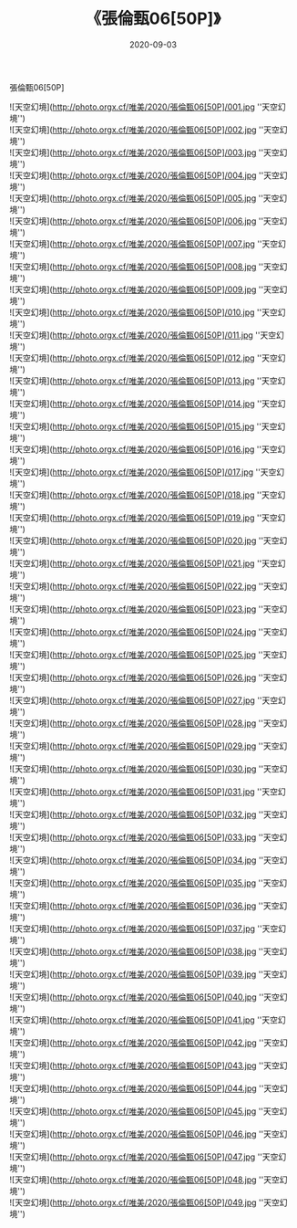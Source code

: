﻿---
layout: post
title:  《張倫甄06[50P]》
date:   2020-09-03
image: http://photo.orgx.cf/唯美/2020/張倫甄06[50P]/000.jpg
categories: [美女, 清纯, 唯美]
---

張倫甄06[50P]



![天空幻境](http://photo.orgx.cf/唯美/2020/張倫甄06[50P]/001.jpg ''天空幻境'') <br>
![天空幻境](http://photo.orgx.cf/唯美/2020/張倫甄06[50P]/002.jpg ''天空幻境'') <br>
![天空幻境](http://photo.orgx.cf/唯美/2020/張倫甄06[50P]/003.jpg ''天空幻境'') <br>
![天空幻境](http://photo.orgx.cf/唯美/2020/張倫甄06[50P]/004.jpg ''天空幻境'') <br>
![天空幻境](http://photo.orgx.cf/唯美/2020/張倫甄06[50P]/005.jpg ''天空幻境'') <br>
![天空幻境](http://photo.orgx.cf/唯美/2020/張倫甄06[50P]/006.jpg ''天空幻境'') <br>
![天空幻境](http://photo.orgx.cf/唯美/2020/張倫甄06[50P]/007.jpg ''天空幻境'') <br>
![天空幻境](http://photo.orgx.cf/唯美/2020/張倫甄06[50P]/008.jpg ''天空幻境'') <br>
![天空幻境](http://photo.orgx.cf/唯美/2020/張倫甄06[50P]/009.jpg ''天空幻境'') <br>
![天空幻境](http://photo.orgx.cf/唯美/2020/張倫甄06[50P]/010.jpg ''天空幻境'') <br>
![天空幻境](http://photo.orgx.cf/唯美/2020/張倫甄06[50P]/011.jpg ''天空幻境'') <br>
![天空幻境](http://photo.orgx.cf/唯美/2020/張倫甄06[50P]/012.jpg ''天空幻境'') <br>
![天空幻境](http://photo.orgx.cf/唯美/2020/張倫甄06[50P]/013.jpg ''天空幻境'') <br>
![天空幻境](http://photo.orgx.cf/唯美/2020/張倫甄06[50P]/014.jpg ''天空幻境'') <br>
![天空幻境](http://photo.orgx.cf/唯美/2020/張倫甄06[50P]/015.jpg ''天空幻境'') <br>
![天空幻境](http://photo.orgx.cf/唯美/2020/張倫甄06[50P]/016.jpg ''天空幻境'') <br>
![天空幻境](http://photo.orgx.cf/唯美/2020/張倫甄06[50P]/017.jpg ''天空幻境'') <br>
![天空幻境](http://photo.orgx.cf/唯美/2020/張倫甄06[50P]/018.jpg ''天空幻境'') <br>
![天空幻境](http://photo.orgx.cf/唯美/2020/張倫甄06[50P]/019.jpg ''天空幻境'') <br>
![天空幻境](http://photo.orgx.cf/唯美/2020/張倫甄06[50P]/020.jpg ''天空幻境'') <br>
![天空幻境](http://photo.orgx.cf/唯美/2020/張倫甄06[50P]/021.jpg ''天空幻境'') <br>
![天空幻境](http://photo.orgx.cf/唯美/2020/張倫甄06[50P]/022.jpg ''天空幻境'') <br>
![天空幻境](http://photo.orgx.cf/唯美/2020/張倫甄06[50P]/023.jpg ''天空幻境'') <br>
![天空幻境](http://photo.orgx.cf/唯美/2020/張倫甄06[50P]/024.jpg ''天空幻境'') <br>
![天空幻境](http://photo.orgx.cf/唯美/2020/張倫甄06[50P]/025.jpg ''天空幻境'') <br>
![天空幻境](http://photo.orgx.cf/唯美/2020/張倫甄06[50P]/026.jpg ''天空幻境'') <br>
![天空幻境](http://photo.orgx.cf/唯美/2020/張倫甄06[50P]/027.jpg ''天空幻境'') <br>
![天空幻境](http://photo.orgx.cf/唯美/2020/張倫甄06[50P]/028.jpg ''天空幻境'') <br>
![天空幻境](http://photo.orgx.cf/唯美/2020/張倫甄06[50P]/029.jpg ''天空幻境'') <br>
![天空幻境](http://photo.orgx.cf/唯美/2020/張倫甄06[50P]/030.jpg ''天空幻境'') <br>
![天空幻境](http://photo.orgx.cf/唯美/2020/張倫甄06[50P]/031.jpg ''天空幻境'') <br>
![天空幻境](http://photo.orgx.cf/唯美/2020/張倫甄06[50P]/032.jpg ''天空幻境'') <br>
![天空幻境](http://photo.orgx.cf/唯美/2020/張倫甄06[50P]/033.jpg ''天空幻境'') <br>
![天空幻境](http://photo.orgx.cf/唯美/2020/張倫甄06[50P]/034.jpg ''天空幻境'') <br>
![天空幻境](http://photo.orgx.cf/唯美/2020/張倫甄06[50P]/035.jpg ''天空幻境'') <br>
![天空幻境](http://photo.orgx.cf/唯美/2020/張倫甄06[50P]/036.jpg ''天空幻境'') <br>
![天空幻境](http://photo.orgx.cf/唯美/2020/張倫甄06[50P]/037.jpg ''天空幻境'') <br>
![天空幻境](http://photo.orgx.cf/唯美/2020/張倫甄06[50P]/038.jpg ''天空幻境'') <br>
![天空幻境](http://photo.orgx.cf/唯美/2020/張倫甄06[50P]/039.jpg ''天空幻境'') <br>
![天空幻境](http://photo.orgx.cf/唯美/2020/張倫甄06[50P]/040.jpg ''天空幻境'') <br>
![天空幻境](http://photo.orgx.cf/唯美/2020/張倫甄06[50P]/041.jpg ''天空幻境'') <br>
![天空幻境](http://photo.orgx.cf/唯美/2020/張倫甄06[50P]/042.jpg ''天空幻境'') <br>
![天空幻境](http://photo.orgx.cf/唯美/2020/張倫甄06[50P]/043.jpg ''天空幻境'') <br>
![天空幻境](http://photo.orgx.cf/唯美/2020/張倫甄06[50P]/044.jpg ''天空幻境'') <br>
![天空幻境](http://photo.orgx.cf/唯美/2020/張倫甄06[50P]/045.jpg ''天空幻境'') <br>
![天空幻境](http://photo.orgx.cf/唯美/2020/張倫甄06[50P]/046.jpg ''天空幻境'') <br>
![天空幻境](http://photo.orgx.cf/唯美/2020/張倫甄06[50P]/047.jpg ''天空幻境'') <br>
![天空幻境](http://photo.orgx.cf/唯美/2020/張倫甄06[50P]/048.jpg ''天空幻境'') <br>
![天空幻境](http://photo.orgx.cf/唯美/2020/張倫甄06[50P]/049.jpg ''天空幻境'') <br>